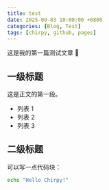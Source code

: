 ```yaml
---
title: test
date: 2025-09-03 10:00:00 +0800
categories: [Blog, Test]
tags: [chirpy, github, pages]
---
```


这是我的第一篇测试文章 🎉  

## 一级标题

这是正文的第一段。

- 列表 1
- 列表 2
- 列表 3  

## 二级标题

可以写一点代码块：

```bash
echo "Hello Chirpy!"
```